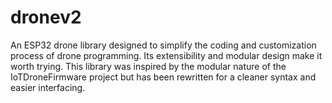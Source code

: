 # dronev2
An ESP32 drone library designed to simplify the coding and customization process of drone programming. Its extensibility and modular design make it worth trying. This library was inspired by the modular nature of the IoTDroneFirmware project but has been rewritten for a cleaner syntax and easier interfacing.
